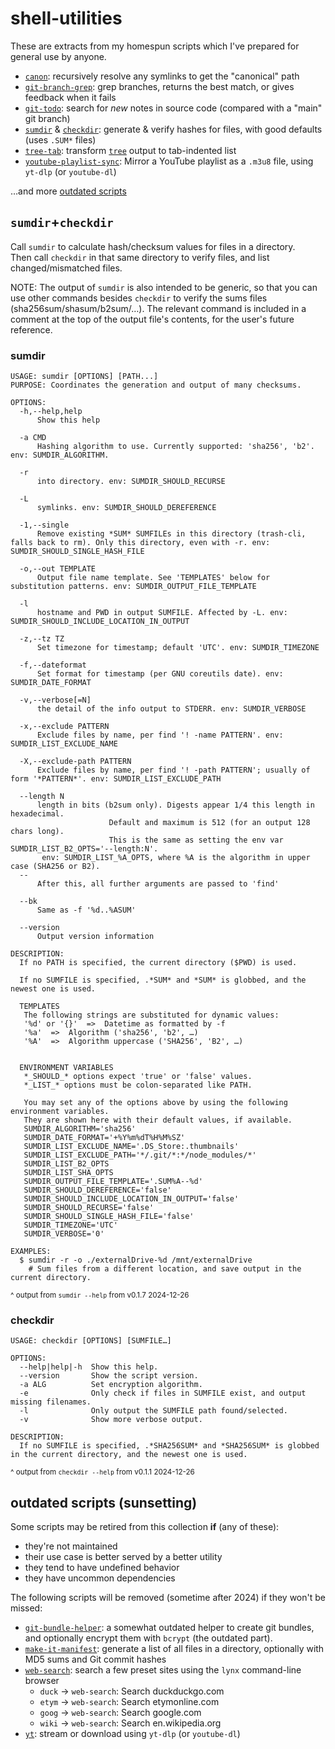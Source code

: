 # shell-utilities

These are extracts from my homespun scripts which I've prepared for general use
by anyone.

- [`canon`](./canon): recursively resolve any symlinks to get the "canonical" path
- [`git-branch-grep`](./git-branch-grep): grep branches, returns the best match, or gives feedback when it fails
- [`git-todo`](./git-todo): search for _new_ notes in source code (compared with a "main" git branch)
- [`sumdir`](./sumdir) & [`checkdir`](./checkdir): generate & verify hashes for files, with good defaults (uses `.SUM*` files)
- [`tree-tab`](./tree-tab): transform [`tree`](https://oldmanprogrammer.net/source.php?dir=projects/tree) output to tab-indented list
- [`youtube-playlist-sync`](./youtube-playlist-sync): Mirror a YouTube playlist as a `.m3u8` file, using `yt-dlp` (or `youtube-dl`)

…and more [outdated scripts](#outdated-scripts-sunsetting)

## `sumdir`+`checkdir`

Call `sumdir` to calculate hash/checksum values for files in a directory.  
Then call `checkdir` in that same directory to verify files, and list changed/mismatched files.

NOTE: The output of `sumdir` is also intended to be generic, so that you can use other commands besides `checkdir` to verify the sums files (sha256sum/shasum/b2sum/…). The relevant command is included in a comment at the top of the output file's contents, for the user's future reference.

### sumdir

```
USAGE: sumdir [OPTIONS] [PATH...]
PURPOSE: Coordinates the generation and output of many checksums.

OPTIONS:
  -h,--help,help
      Show this help
  
  -a CMD
      Hashing algorithm to use. Currently supported: 'sha256', 'b2'. env: SUMDIR_ALGORITHM.
  
  -r                
      into directory. env: SUMDIR_SHOULD_RECURSE
  
  -L                
      symlinks. env: SUMDIR_SHOULD_DEREFERENCE
  
  -1,--single
      Remove existing *SUM* SUMFILEs in this directory (trash-cli, falls back to rm). Only this directory, even with -r. env: SUMDIR_SHOULD_SINGLE_HASH_FILE
  
  -o,--out TEMPLATE
      Output file name template. See 'TEMPLATES' below for substitution patterns. env: SUMDIR_OUTPUT_FILE_TEMPLATE
  
  -l                
      hostname and PWD in output SUMFILE. Affected by -L. env: SUMDIR_SHOULD_INCLUDE_LOCATION_IN_OUTPUT
  
  -z,--tz TZ
      Set timezone for timestamp; default 'UTC'. env: SUMDIR_TIMEZONE
  
  -f,--dateformat
      Set format for timestamp (per GNU coreutils date). env: SUMDIR_DATE_FORMAT
  
  -v,--verbose[=N]  
      the detail of the info output to STDERR. env: SUMDIR_VERBOSE
  
  -x,--exclude PATTERN
      Exclude files by name, per find '! -name PATTERN'. env: SUMDIR_LIST_EXCLUDE_NAME
  
  -X,--exclude-path PATTERN
      Exclude files by name, per find '! -path PATTERN'; usually of form '*PATTERN*'. env: SUMDIR_LIST_EXCLUDE_PATH
  
  --length N        
      length in bits (b2sum only). Digests appear 1/4 this length in hexadecimal.
                      Default and maximum is 512 (for an output 128 chars long).
                      This is the same as setting the env var SUMDIR_LIST_B2_OPTS='--length:N'.
       env: SUMDIR_LIST_%A_OPTS, where %A is the algorithm in upper case (SHA256 or B2).
  --
      After this, all further arguments are passed to 'find'
  
  --bk
      Same as -f '%d..%ASUM'
  
  --version
      Output version information

DESCRIPTION:
  If no PATH is specified, the current directory ($PWD) is used.
  
  If no SUMFILE is specified, .*SUM* and *SUM* is globbed, and the newest one is used.
  
  TEMPLATES
   The following strings are substituted for dynamic values:
   '%d' or '{}'  =>  Datetime as formatted by -f
   '%a'  =>  Algorithm ('sha256', 'b2', …)
   '%A'  =>  Algorithm uppercase ('SHA256', 'B2', …)
   
  
  ENVIRONMENT VARIABLES
   *_SHOULD_* options expect 'true' or 'false' values.
   *_LIST_* options must be colon-separated like PATH.
  
   You may set any of the options above by using the following environment variables.
   They are shown here with their default values, if available.
   SUMDIR_ALGORITHM='sha256'
   SUMDIR_DATE_FORMAT='+%Y%m%dT%H%M%SZ'
   SUMDIR_LIST_EXCLUDE_NAME='.DS_Store:.thumbnails'
   SUMDIR_LIST_EXCLUDE_PATH='*/.git/*:*/node_modules/*'
   SUMDIR_LIST_B2_OPTS
   SUMDIR_LIST_SHA_OPTS
   SUMDIR_OUTPUT_FILE_TEMPLATE='.SUM%A--%d'
   SUMDIR_SHOULD_DEREFERENCE='false'
   SUMDIR_SHOULD_INCLUDE_LOCATION_IN_OUTPUT='false'
   SUMDIR_SHOULD_RECURSE='false'
   SUMDIR_SHOULD_SINGLE_HASH_FILE='false'
   SUMDIR_TIMEZONE='UTC'
   SUMDIR_VERBOSE='0'

EXAMPLES:
  $ sumdir -r -o ./externalDrive-%d /mnt/externalDrive
    # Sum files from a different location, and save output in the current directory.
```
<small>^ output from `sumdir --help` from v0.1.7 2024-12-26</small>

### checkdir

```
USAGE: checkdir [OPTIONS] [SUMFILE…]

OPTIONS:
  --help|help|-h  Show this help.
  --version       Show the script version.
  -a ALG          Set encryption algorithm.
  -e              Only check if files in SUMFILE exist, and output missing filenames.
  -l              Only output the SUMFILE path found/selected.
  -v              Show more verbose output.

DESCRIPTION:
  If no SUMFILE is specified, .*SHA256SUM* and *SHA256SUM* is globbed in the current directory, and the newest one is used.
```
<small>^ output from `checkdir --help` from v0.1.1 2024-12-26</small>

## outdated scripts (sunsetting)

Some scripts may be retired from this collection **if** (any of these):
- they're not maintained
- their use case is better served by a better utility
- they tend to have undefined behavior
- they have uncommon dependencies

The following scripts will be removed (sometime after 2024) if they won't be missed:
- [`git-bundle-helper`](./git-bundle-helper): a somewhat outdated helper to create git bundles, and optionally encrypt them with `bcrypt` (the outdated part).
- [`make-it-manifest`](./make-it-manifest): generate a list of all files in a directory, optionally with MD5 sums and Git commit hashes
- [`web-search`](./web-search): search a few preset sites using the `lynx` command-line browser
	- `duck` -> `web-search`: Search duckduckgo.com
	- `etym` -> `web-search`: Search etymonline.com
	- `goog` -> `web-search`: Search google.com
	- `wiki` -> `web-search`: Search en.wikipedia.org
- [`yt`](./yt): stream or download using `yt-dlp` (or `youtube-dl`)

